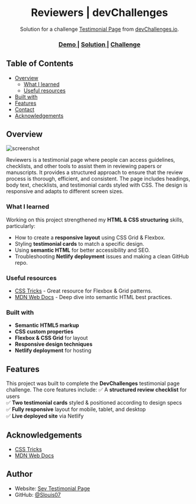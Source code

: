 <!-- Please update value in the {} -->

<h1 align="center">Reviewers | devChallenges</h1>

<div align="center">
   Solution for a challenge <a href="https://devchallenges.io/challenge/testimonial-page" target="_blank">Testimonial Page</a> from <a href="http://devchallenges.io" target="_blank">devChallenges.io</a>.
</div>

<div align="center">
  <h3>
    <a href="https://sevtestimonialpage.netlify.app/"> Demo </a>
    <span> | </span>
    <a href="https://github.com/Slouis07"> Solution </a>
    <span> | </span>
    <a href="https://devchallenges.io/challenge/testimonial-page"> Challenge </a>
  </h3>
</div>

## Table of Contents
- [Overview](#overview)
  - [What I learned](#what-i-learned)
  - [Useful resources](#useful-resources)
- [Built with](#built-with)
- [Features](#features)
- [Contact](#contact)
- [Acknowledgements](#acknowledgements)

## Overview
![screenshot](<img width="1440" alt="mytestimonialdesktopview" src="https://github.com/user-attachments/assets/770a4458-ef8d-4deb-bedf-97357ffae3f5" />
)

Reviewers is a testimonial page where people can access guidelines, checklists, and other tools to assist them in reviewing papers or manuscripts. It provides a structured approach to ensure that the review process is thorough, efficient, and consistent. The page includes headings, body text, checklists, and testimonial cards styled with CSS. The design is responsive and adapts to different screen sizes.

### What I learned
Working on this project strengthened my **HTML & CSS structuring** skills, particularly:
- How to create a **responsive layout** using CSS Grid & Flexbox.
- Styling **testimonial cards** to match a specific design.
- Using **semantic HTML** for better accessibility and SEO.
- Troubleshooting **Netlify deployment** issues and making a clean GitHub repo.

### Useful resources
- [CSS Tricks](https://css-tricks.com) - Great resource for Flexbox & Grid patterns.
- [MDN Web Docs](https://developer.mozilla.org) - Deep dive into semantic HTML best practices.

### Built with
- **Semantic HTML5 markup**
- **CSS custom properties**
- **Flexbox & CSS Grid** for layout
- **Responsive design techniques**
- **Netlify deployment** for hosting

## Features
This project was built to complete the **DevChallenges** testimonial page challenge. The core features include:
✅ A **structured review checklist** for users  
✅ **Two testimonial cards** styled & positioned according to design specs  
✅ **Fully responsive** layout for mobile, tablet, and desktop  
✅ **Live deployed site** via Netlify  

## Acknowledgements
- [CSS Tricks](https://css-tricks.com)  
- [MDN Web Docs](https://developer.mozilla.org)  

## Author
- Website: [Sev Testimonial Page](https://sevtestimonialpage.netlify.app/)  
- GitHub: [@Slouis07](https://github.com/Slouis07)  


